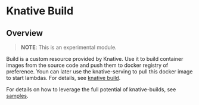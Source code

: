 # Knative Build

## Overview

>**NOTE**: This is an experimental module.

Build is a custom resource provided by Knative. Use it to build container images from the source code and push them to docker registry of preference. Youn can later use the knative-serving to pull this docker image to start lambdas. For details, see [knative build](https://github.com/knative/docs/tree/master/docs/build).

For details on how to leverage the full potential of knative-builds, see [samples](https://github.com/knative/build/tree/master/test).

